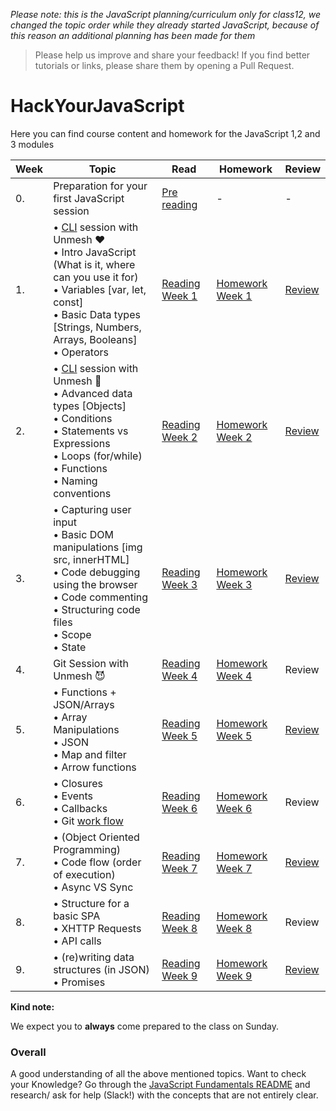*Please note: this is the JavaScript planning/curriculum only for class12, we changed the topic order while they already started JavaScript, because of this reason an additional planning has been made for them*

>Please help us improve and share your feedback! If you find better tutorials or links, please share them by opening a Pull Request.

# HackYourJavaScript

Here you can find course content and homework for the JavaScript 1,2 and 3 modules

|Week|Topic|Read|Homework|Review|
|----|-----|----|--------|------|
|0.|Preparation for your first JavaScript session|[Pre reading](https://github.com/HackYourFuture/JavaScript/tree/master/Week0)|-|-|
|1.|• [CLI](https://github.com/HackYourFuture/CommandLine) session with Unmesh :heart: <br>• Intro JavaScript (What is it, where can you use it for)<br>• Variables [var, let, const]<br>• Basic Data types [Strings, Numbers, Arrays, Booleans]<br>• Operators|[Reading Week 1](https://github.com/HackYourFuture/JavaScript/tree/master/Week1/README.md) | [Homework Week 1](https://github.com/HackYourFuture/JavaScript/tree/master/Week1/MAKEME.md)|[Review](https://github.com/HackYourFuture/JavaScript/blob/master/Week1/REVIEW.md)|
|2.|• [CLI](https://github.com/HackYourFuture/CommandLine) session with Unmesh :balloon: <br>• Advanced data types [Objects] <br>• Conditions <br>• Statements vs Expressions<br> • Loops (for/while)<br>• Functions <br>• Naming conventions|[Reading Week 2](https://github.com/HackYourFuture/JavaScript/tree/master/Week2/README.md)|[Homework Week 2](https://github.com/HackYourFuture/JavaScript/tree/master/Week2/MAKEME.md)|[Review](https://github.com/HackYourFuture/JavaScript/blob/master/Week2/REVIEW.md)|
|3.|• Capturing user input<br> • Basic DOM manipulations [img src, innerHTML]<br>• Code debugging using the browser<br> • Code commenting<br> • Structuring code files<br> • Scope<br> • State|[Reading Week 3](https://github.com/HackYourFuture/JavaScript/tree/master/Week3)|[Homework Week 3](https://github.com/HackYourFuture/JavaScript/tree/master/Week3/MAKEME.md)|[Review](https://github.com/HackYourFuture/JavaScript/blob/master/Week3/REVIEW.md)|
|4.| Git Session with Unmesh :smiling_imp:|[Reading Week 4](https://github.com/HackYourFuture/JavaScript/tree/master/Week4)|[Homework Week 4](https://github.com/HackYourFuture/JavaScript/tree/master/Week4/MAKEME.md)|Review|
|5.|• Functions + JSON/Arrays <br>• Array Manipulations <br>• JSON<br>• Map and filter <br>• Arrow functions|[Reading Week 5](https://github.com/HackYourFuture/JavaScript/tree/master/Week5)|[Homework Week 5](https://github.com/HackYourFuture/JavaScript/tree/master/Week5/MAKEME.md)|[Review](https://github.com/HackYourFuture/JavaScript/blob/master/Week5/REVIEW.MD)|
|6.|• Closures <br>• Events<br>• Callbacks <br>• Git [work flow](https://github.com/HackYourFuture/Git/blob/master/Lecture•3.md)|[Reading Week 6](https://github.com/HackYourFuture/JavaScript/tree/master/Week6)|[Homework Week 6](https://github.com/HackYourFuture/JavaScript/tree/master/Week6/MAKEME.md)|Review|
|7.|• (Object Oriented Programming)<br>• Code flow (order of execution) <br>• Async VS Sync |[Reading Week 7](https://github.com/HackYourFuture/JavaScript/tree/master/Week7)|[Homework Week 7](https://github.com/HackYourFuture/JavaScript/tree/master/Week7/MAKEME.md)|[Review](https://github.com/HackYourFuture/JavaScript/blob/master/Week7/REVIEW.md)|
|8.|• Structure for a basic SPA <br>• XHTTP Requests <br>• API calls|[Reading Week 8](https://github.com/HackYourFuture/JavaScript/tree/master/Week8/README.md)|[Homework Week 8](https://github.com/HackYourFuture/JavaScript/tree/master/Week8/MAKEME.md)|Review|
|9.|• (re)writing data structures (in JSON)<br>• Promises|[Reading Week 9](https://github.com/HackYourFuture/JavaScript/blob/master/Week9/README.md)|[Homework Week 9](https://github.com/HackYourFuture/JavaScript/blob/master/Week9/MAKEME.md)|[Review](https://github.com/HackYourFuture/JavaScript/blob/master/Week9/REVIEW.md)|

__Kind note:__

We expect you to __always__ come prepared to the class on Sunday.

### Overall
A good understanding of all the above mentioned topics. Want to check your Knowledge? Go through the [JavaScript Fundamentals README](https://github.com/HackYourFuture/JavaScript/tree/master/fundamentals) and research/ ask for help (Slack!) with the concepts that are not entirely clear.


